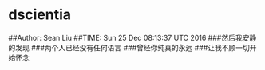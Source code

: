 # dscientia
##Author: Sean Liu
##TIME: Sun 25 Dec 08:13:37 UTC 2016
###然后我安静的发现
###两个人已经没有任何语言
###曾经你纯真的永远
###让我不顾一切开始怀念
